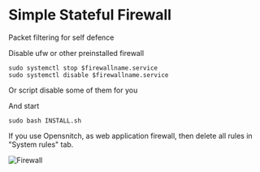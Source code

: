 # Simple Stateful Firewall
Packet filtering for self defence

Disable ufw or other preinstalled firewall
```
sudo systemctl stop $firewallname.service
sudo systemctl disable $firewallname.service
```

Or script disable some of them for you

And start

```
sudo bash INSTALL.sh
```

If you use Opensnitch, as web application firewall, then delete all rules in "System rules" tab.

![Firewall](https://i.ibb.co/8DLD6g97/img-2025-02-24-185427.png)
